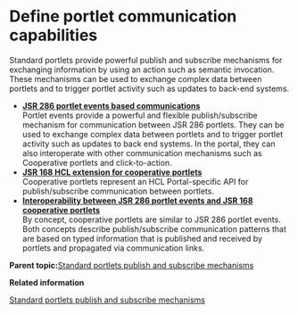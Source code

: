 # Define portlet communication capabilities

Standard portlets provide powerful publish and subscribe mechanisms for exchanging information by using an action such as semantic invocation. These mechanisms can be used to exchange complex data between portlets and to trigger portlet activity such as updates to back-end systems.

-   **[JSR 286 portlet events based communications](../dev-portlet/pltcom_events.md)**  
Portlet events provide a powerful and flexible publish/subscribe mechanism for communication between JSR 286 portlets. They can be used to exchange complex data between portlets and to trigger portlet activity such as updates to back end systems. In the portal, they can also interoperate with other communication mechanisms such as Cooperative portlets and click-to-action.
-   **[JSR 168 HCL extension for cooperative portlets](../dev-portlet/pltcom_ptlt_coop.md)**  
Cooperative portlets represent an HCL Portal-specific API for publish/subscribe communication between portlets.
-   **[Interoperability between JSR 286 portlet events and JSR 168 cooperative portlets](../dev-portlet/pltcom_interop.md)**  
By concept, cooperative portlets are similar to JSR 286 portlet events. Both concepts describe publish/subscribe communication patterns that are based on typed information that is published and received by portlets and propagated via communication links.

**Parent topic:**[Standard portlets publish and subscribe mechanisms](../dev-portlet/pltcom_pubsub_model.md)

**Related information**  


[Standard portlets publish and subscribe mechanisms](../dev-portlet/pltcom_pubsub_model.md)

